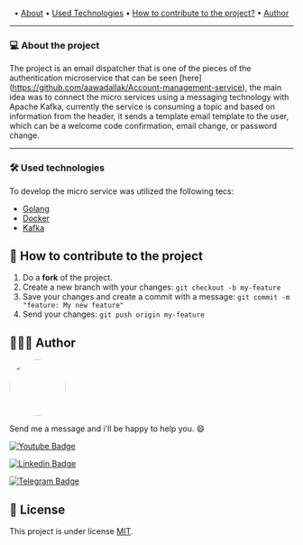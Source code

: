 <p align="center">
 • 
 <a href="#-about-the-project">About</a> • 
 <a href="#-used-technologies">Used Technologies</a> • 
 <a href="#-how-to-contribute-to-the-project">How to contribute to the project?</a> • 
 <a href="#-author">Author</a>
</p>

<hr />

### 💻 About the project

<p align="center">

The project is an email dispatcher that is one of the pieces of the authentication microservice that can be seen [here] (https://github.com/aawadallak/Account-management-service),
the main idea was to connect the micro services using a messaging technology with Apache Kafka, currently the service is consuming a topic and based on information
from the header, it sends a template email template to the user, which can be a welcome code confirmation, email change, or password change.
</p>
<hr />

### 🛠 Used technologies
To develop the micro service was utilized the following tecs:
- [Golang](https://golang.org/)
- [Docker](https://www.docker.com/)
- [Kafka](https://kafka.apache.org/)


## 💪 How to contribute to the project

1. Do a **fork** of the project.
2. Create a new branch with your changes: `git checkout -b my-feature`
3. Save your changes and create a commit with a message: `git commit -m "feature: My new feature"`
4. Send your changes: `git push origin my-feature`

## 👨🏻‍🎓 Author

<a href="https://github.com/aawadallak">
 <img style="border-radius: 50%;" src="https://avatars.githubusercontent.com/u/74802742?v=4" width="100px;" alt=""/>
</a>

Send me a message and i'll be happy to help you. 😄

[![Youtube Badge](https://img.shields.io/badge/Gmail-D14836?style=for-the-badge&logo=gmail&logoColor=white&link=http)](mailto:alexandre.awadallak@gmail.com)

[![Linkedin Badge](https://img.shields.io/badge/LinkedIn-0077B5?style=for-the-badge&logo=linkedin&logoColor=white&link=https://www.linkedin.com/in/alexandre-yasser-awadallak-1900951b0/)](https://www.linkedin.com/in/alexandre-awadallak)

[![Telegram Badge](https://img.shields.io/badge/Telegram-2CA5E0?style=for-the-badge&logo=telegram&logoColor=white&link=https://t.me/aawadallak)](https://t.me/aawadallak)


## 📝 License

This project is under license [MIT](./LICENSE).
